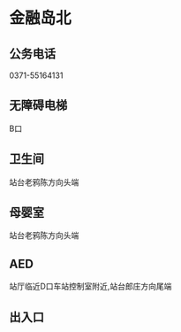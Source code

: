 # 金融岛北

## 公务电话

0371-55164131

## 无障碍电梯

B口

## 卫生间

站台老鸦陈方向头端

## 母婴室

站台老鸦陈方向头端

## AED

站厅临近D口车站控制室附近,站台郎庄方向尾端

## 出入口

